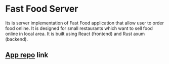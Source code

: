 # Fast Food Server

Its is server implementation of Fast Food application that allow user to order food online. It is designed for small restaurants which want to sell food online in local area. It is built using React (frontend) and Rust axum (backend).

## [App repo](https://github.com/GS-Jatt/Fast-Order) link

